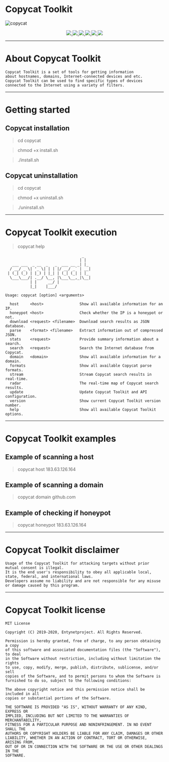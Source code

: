 # Copycat Toolkit

![copycat](https://user-images.githubusercontent.com/54115104/74148826-68892a80-4c17-11ea-930a-07a40c026eef.jpeg)

<p align="center">
  <a href="http://entynetproject.simplesite.com/">
    <img src="https://img.shields.io/badge/entynetproject-Ivan%20Nikolsky-blue.svg">
  </a>
  <a href="https://github.com/entynetproject/copycat/releases">
    <img src="https://img.shields.io/github/release/entynetproject/copycat.svg">
  </a>
  <a href="https://wikipedia.org/wiki/Python_(programming_language)">
    <img src="https://img.shields.io/badge/language-python-blue.svg">
 </a>
  <a href="https://github.com/entynetproject/copycat/issues?q=is%3Aissue+is%3Aclosed">
      <img src="https://img.shields.io/github/issues/entynetproject/copycat.svg">
  </a>
  <a href="https://github.com/entynetproject/copycat/wiki">
      <img src="https://img.shields.io/badge/wiki%20-copycat-lightgrey.svg">
 </a>
  <a href="https://twitter.com/entynetproject">
    <img src="https://img.shields.io/badge/twitter-entynetproject-blue.svg">
 </a>
</p>

***

# About Copycat Toolkit

```
Copycat Toolkit is a set of tools for getting information 
about hostnames, domains, Internet-connected devices and etc. 
Copycat Toolkit can be used to find specific types of devices 
connected to the Internet using a variety of filters. 
```

***
    
# Getting started

## Copycat installation

> cd copycat

> chmod +x install.sh

> ./install.sh

## Copycat uninstallation

> cd copycat

> chmod +x uninstall.sh

> ./uninstall.sh

***

# Copycat Toolkit execution

> copycat help

```
                                  _   
                                 | |  
   ___ ___  _ __  _   _  ___ __ _| |_ 
  / __/ _ \| '_ \| | | |/ __/ _` | __|
 | (_| (_) | |_) | |_| | (_| (_| | |_ 
  \___\___/| .__/ \__, |\___\__,_|\__|
           | |     __/ |              
           |_|    |___/       

Usage: copycat [option] <arguments>
    
  host     <host>                Show all available information for an IP.
  honeypot <host>                Check whether the IP is a honeypot or not.
  download <request> <filename>  Download search results as JSON database.
  parse    <format> <filename>   Extract information out of compressed JSON.
  stats    <request>             Provide summary information about a search.               
  search   <request>             Search the Internet database from Copycat.
  domain   <domain>              Show all available information for a domain.
  formats                        Show all available Copycat parse formats.
  stream                         Stream Copycat search results in real-time.
  radar                          The real-time map of Copycat search results.
  update                         Update Copycat Toolkit and API configuration.
  version                        Show current Copycat Toolkit version number.
  help                           Show all available Copycat Toolkit options.
```

***
 
# Copycat Toolkit examples

## Example of scanning a host
 
> copycat host 183.63.126.164
       
## Example of scanning a domain

> copycat domain github.com

## Example of checking if honeypot

> copycat honeypot 183.63.126.164

***

# Copycat Toolkit disclaimer

```
Usage of the Copycat Toolkit for attacking targets without prior mutual consent is illegal.
It is the end user's responsibility to obey all applicable local, state, federal, and international laws.
Developers assume no liability and are not responsible for any misuse or damage caused by this program.
```

***

# Copycat Toolkit license

```
MIT License

Copyright (C) 2019-2020, Entynetproject. All Rights Reserved.

Permission is hereby granted, free of charge, to any person obtaining a copy
of this software and associated documentation files (the "Software"), to deal
in the Software without restriction, including without limitation the rights
to use, copy, modify, merge, publish, distribute, sublicense, and/or sell
copies of the Software, and to permit persons to whom the Software is
furnished to do so, subject to the following conditions:

The above copyright notice and this permission notice shall be included in all
copies or substantial portions of the Software.

THE SOFTWARE IS PROVIDED "AS IS", WITHOUT WARRANTY OF ANY KIND, EXPRESS OR
IMPLIED, INCLUDING BUT NOT LIMITED TO THE WARRANTIES OF MERCHANTABILITY,
FITNESS FOR A PARTICULAR PURPOSE AND NONINFRINGEMENT. IN NO EVENT SHALL THE
AUTHORS OR COPYRIGHT HOLDERS BE LIABLE FOR ANY CLAIM, DAMAGES OR OTHER
LIABILITY, WHETHER IN AN ACTION OF CONTRACT, TORT OR OTHERWISE, ARISING FROM,
OUT OF OR IN CONNECTION WITH THE SOFTWARE OR THE USE OR OTHER DEALINGS IN THE
SOFTWARE.
```
